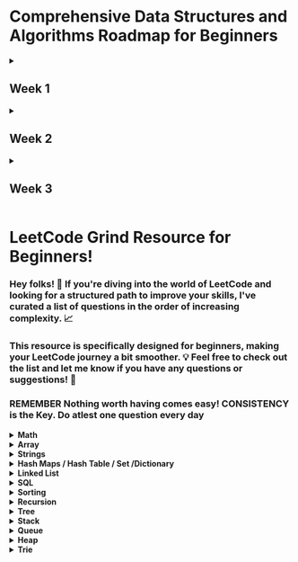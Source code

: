 # Comprehensive Data Structures and Algorithms Roadmap for Beginners
<details>
	<summary>
		<h2>Week 1</h2>
	</summary>
Welcome to the Comprehensive Data Structures and Algorithms (DSA) Roadmap for beginners! This roadmap equips you with a detailed understanding of fundamental concepts in Data Structures (DS) and Algorithms (Algo) during your first week of learning. Each section delves into specific topics with ample sample questions and practical exercises.

## Focus Areas

- Foundational Concepts
- Arrays
- Linked Lists
- Strings
- Searching Algorithms
- Recursion
- JavaScript Built-in Data Structures

## Foundational Concepts

### Data Structures (DS) and Algorithms (Algo)

- Understand how DS organize data efficiently and Algo solve problems with step-by-step instructions.
- Explore real-world examples of DS usage (e.g., shopping lists - arrays, social network connections - graphs).
- **Sample Questions:**
  - What are the different types of Data Structures? Explain their advantages and disadvantages.
  - How do Algorithms help us solve computational problems? Provide examples of common algorithms used in daily life.

### Memory Allocation and Memory Leaks

- Grasp how programs manage memory during execution.
- Understand the concept of memory leaks (unreleased memory) and their impact on program performance.
- **Sample Questions:**
  - Explain the difference between static and dynamic memory allocation.
  - How do memory leaks occur in programs? Describe their consequences and prevention techniques.

### Complexity Analysis

- Learn how to measure the efficiency of algorithms based on time and space complexity.
- Focus on Big-O Notation for asymptotic analysis, understanding how input size affects algorithm performance.
- **Sample Questions:**
  - Define time complexity and space complexity. How do they differ?
  - Explain the concept of Big-O Notation. Analyze the time complexity of simple algorithms like finding the maximum element in an array.
  - Explore different time complexities (Constant, Linear, Logarithmic, Quadratic, Exponential) with code examples.

## Arrays

### Array Concepts

- Master the concept of arrays, their fixed size, and contiguous memory allocation.
- Understand common array operations:
  - Initialization: Creating an array with specific values.
  - Accessing elements using indices.
  - Modifying elements (Set, Update).
  - Traversing through all elements (iteration).
  - Inserting elements at specific positions.
  - Deleting elements from specific positions.
- **Sample Questions:**
  - Implement functions to initialize an array with user-defined values and display its contents.
  - Write code to find the sum or average of elements in an array.
  - Practice inserting an element at the beginning, middle, or end of an array (shifting elements if needed).
  - Implement a function to delete an element at a specific position and handle cases like deleting the first or last element.
  - Reverse the order of elements in an array.

### Leetcode Questions



## Linked Lists

### Introduction

- Understand linked lists, their dynamic nature, and non-contiguous memory allocation.
- Explore different types of linked lists: Singly Linked List (one pointer per node), Doubly Linked List (two pointers per node), Circular Linked List (tail points back to head).
- **Sample Questions:**
  - Differentiate between arrays and linked lists. Explain the advantages and disadvantages of each.
  - Illustrate the concept of nodes in a linked list with diagrams.
  - Describe the differences between Singly, Doubly, and Circular Linked Lists.

### Building Linked Lists

- Implement functions to create Singly and Doubly linked lists in your chosen programming language.
- Understand how nodes are connected through pointers.
- **Sample Questions:**
  - Write code to create a Singly Linked List with a head node containing a specific value.
  - Implement a function to insert a new node at the beginning of a Singly Linked List.
  - Practice creating a Doubly Linked List with functionalities to add a node at the end.

### Operations

- Master linked list operations for both Singly and Doubly Linked Lists:
  - Initialization (creating an empty list).
  - Accessing elements (consider limitations due to non-indexed nature).
  - Modifying elements (updating data within a node).
  - Traversing through the list (iterating using pointers).
  - Inserting elements at specific positions (handling edge cases like inserting at the beginning or end).
  - Deleting elements with a specific value or at a specific position.
- **Sample Questions:**
  - Implement a function to traverse a Singly Linked List and print the data of each node.
  - Write code to delete the head node, a specific node in the middle, or the last node in a Singly Linked List.
  - Implement a function to reverse a Singly Linked List (iterative and recursive approaches).
  - (For Doubly Linked Lists) Practice inserting a node before or after a specific node with a given value.
  - (For Doubly Linked Lists) Write code to delete a node by just its reference (without searching for its value).

### Conversion

- Implement functions to convert an array to a linked list and vice versa.
- Write code to take an array of integers and create a Singly Linked List with those elements.
- Practice converting a Singly Linked List back into an array, preserving the element order.

### Comparison

- **Sample Questions :**
  - Discuss the scenarios where arrays are preferable over linked lists and vice versa.
  - Analyze the time and space complexity of common operations (access, insertion, deletion) for both arrays and linked lists.

## Strings

### String Fundamentals

- Explore strings as data structures, understand primitive vs. object strings.
- Grasp common string operations:
  - Initialization: Creating a string with specific characters.
  - Accessing characters using indices.
  - Modifying characters (limited in most languages).
- Finding the length of a string.
  - Concatenation: Joining two or more strings.
  - Searching for substrings within a string.
  - Extracting substrings from a string.
  - String comparison (lexicographic order).
- **Sample Questions:**
  - Implement functions to initialize a string with user input and display its characters.
  - Write code to find the first or last occurrence of a specific character within a string.
  - Practice extracting a substring from a string based on starting and ending indices.
  - Implement a function to compare two strings lexicographically (alphabetical order).
  - Write code to reverse a string (iterative and recursive approaches).

### Sample Workouts

- Explore string manipulation techniques like replacing characters, finding the frequency of each character, etc.

## Searching Algorithms

### Linear Search

- Understand the concept of linear search, iterating through a list to find a specific element.
- **Sample Questions:**
  - Implement a function for linear search in arrays.
  - Analyze the time complexity of linear search (worst-case scenario).
  - Practice using linear search to find an element in a Singly Linked List (consider the limitations).

### Binary Search

- Learn the efficient binary search algorithm for sorted arrays, repeatedly halving the search space.
- **Sample Questions:**
  - Implement a function for binary search in sorted arrays.
  - Explain why binary search only works on sorted arrays.
  - Analyze the time complexity of binary search (logarithmic).
  - Practice using binary search to find an element in a sorted Singly Linked List (potentially converting it to an array first).

## Recursion

### Understanding Recursion

- Grasp the concept of recursive functions, where a function calls itself.
- Understand the importance of base cases to prevent infinite recursion.
- **Sample Questions:**
  - Explain the concept of recursion with a simple example (e.g., factorial calculation).
  - Identify potential issues with recursion (stack overflow errors) and how to avoid them.

### Sample Workouts

- Implement functions using recursion for problems like calculating factorial, finding Fibonacci numbers, performing a depth-first search on a tree (advanced).

## JavaScript Built-in Data Structures

### Arrays

- Explore built-in methods like:
  - push(): Add an element to the end of an array.
  - pop(): Remove the last element from an array.
  - shift(): Remove the first element from an array.
  - unshift(): Add an element to the beginning of an array.
  - forEach(): Execute a function for each element.
  - map(): Create a new array with elements transformed by a function.
  - filter(): Create a new array with elements that pass a test implemented by a function.
  - reduce(): Reduce an array to a single value using a provided function.
  - concat(): Merge two or more arrays.
  - slice(): Extract a section of an array.
  - splice(): Add/remove.
- **Sample Questions (Continued):**
  - Write code to use `forEach` to iterate through an array and print each element.
  - Practice using `map` to create a new array with squares of all elements in the original array.
  - Implement a function using `filter` to find all even numbers in an array.
  - Explore using `reduce` to find the sum or average of elements in an array.

### Objects

- Understand object operations:
  - Creating objects with key-value pairs.
  - Accessing properties using dot notation or bracket notation.
  - Modifying property values.
  - Adding or removing properties.
  - Checking if a property exists.
- Explore built-in methods like:
  - Object.keys(): Get an array of all object property names.
  - Object.values(): Get an array of all object property values.
  - Object.entries(): Get an array of key-value pairs as arrays.
- **Sample Questions:**
  - Implement code to create an object representing a person with properties like name, age, and city.
  - Write code to access and modify a specific property value within an object.
  - Practice using `Object.keys` to iterate through all properties of an object and print their values.
  - Explore using `Object.entries` to create a new array containing key-value pairs from an object.

## Bonus Topics (for curious minds)

- Linear vs. Non-linear Data Structures (e.g., Arrays vs. Trees, Graphs)
- Contiguous vs. Non-contiguous Memory Allocation (related to Arrays vs. Linked Lists)
- Stack vs. Heap Memory (different memory management regions)
- Garbage Collection (automatic memory management in languages like JavaScript)
- Jagged Arrays (arrays of arrays)
- Pros and Cons of Recursion (efficiency considerations)
- Factorial, Fibonacci, Prime Number Calculations (with and without recursion)

## Remember

- Practice consistently!
- Experiment with code examples and test your understanding with additional problems.
- Refer to online tutorials and visualizations for better comprehension.
 
</details>

<details>
	<summary>
		<h2>Week 2</h2>
	</summary>

 ### Sets

- Understand Sets, collections of unique values.
- Explore common Set operations:
  - Adding elements (add()).
  - Checking if an element exists (has()).
  - Removing elements (delete()).
  - Finding the size of the Set (size()).
  - Removing all elements (clear()).
- **Sample Questions:**
  - Write code to create a Set containing unique names from an array of strings.
  - Implement a function to check if a specific element exists in a Set.
  - Practice removing duplicate elements from an array using Sets.

### Maps

- Understand Maps, collections that use key-value pairs (like objects but can have any data type as keys).
- Explore common Map operations (similar to Sets):
  - Setting key-value pairs (set()).
  - Getting the value for a key (get()).
  - Checking if a key exists (has()).
  - Removing a key-value pair (delete()).
  - Finding the size of the Map (size()).
  - Removing all elements (clear()).
- **Sample Questions:**
  - Implement code to create a Map where keys are student IDs and values are student names.
  - Write a function to retrieve the name of a student given their ID (using a Map).
  - Practice using Maps to store configuration settings with key-value pairs.

### Comparison

- **Sample Questions:**
  - Discuss the use cases for Arrays vs. Sets and Objects vs. Maps.
  - Analyze the time complexity of common operations (add, remove, search) for Arrays, Sets, and Maps.


</details>

<details>
	<summary>
		<h2>Week 3</h2>
	</summary>
</details>

# LeetCode Grind Resource for Beginners!

### Hey folks! 👋 If you're diving into the world of LeetCode and looking for a structured path to improve your skills, I've curated a list of questions in the order of increasing complexity. 📈

### This resource is specifically designed for beginners, making your LeetCode journey a bit smoother. 💡 Feel free to check out the list and let me know if you have any questions or suggestions! 🚀

### REMEMBER Nothing worth having comes easy! CONSISTENCY is the Key. Do atlest one question every day							
							

<details>
	<summary> <strong> Math </strong> </summary>	
	
1. [`2235. Add Two Integers`](./Golang/Leetcode%202235%20Add%20Two%20Integers.go) : Simplest Leetcode Question
2. [`412. Fizz Buzz`](./Golang/Leetcode%20412%20Fizz%20Buzz%20Golang.go)
3. [`2469 Convert the Temperature`](./Golang/Leetcode%202469%20Convert%20the%20Temperature%20Golang%20Solution.go)
4. [`1952. Three Divisors`](./Golang/Leetcode%201952.%20Three%20Divisors.go)
5. [`2455. Average Value of Even Numbers That Are Divisible by Three`](./Golang/Leetcode%202455.%20Average%20Value%20of%20Even%20Numbers%20That%20Are%20Divisible%20by%20Three.go)
6. [`3028. Ant on the Boundary`](./Golang/Leetccode%203028.%20Ant%20on%20the%20Boundary.go)
7. [`1313. Decompress Run-Length Encoded List`](./Golang/Leetcode%201313.%20Decompress%20Run-Length%20Encoded%20List.go)
8. [`3099. Harshad Number`](./Golang/Leetcode%203099.%20Harshad%20Number.go)
9. [`507. Perfect Number`](./Golang/Leetcode%20507.%20Perfect%20Number.go)
10. [`1614. Maximum Nesting Depth of the Parentheses`](./Golang/Leetcode%201614.%20Maximum%20Nesting%20Depth%20of%20the%20Parentheses.go)
11. [`657. Robot Return to Origin`](./Golang/Leetcode%20657.%20Robot%20Return%20to%20Origin.go)
12. [`367. Valid Perfect Square`](./Golang/Leetcode%20367.%20Valid%20Perfect%20Square.go)
13. [`561. Array Partition`](./Golang/Leetcode%20561.%20Array%20Partition.go)
14. [`2833. Furthest Point From Origin`](./Golang/Leetcode%202833.%20Furthest%20Point%20From%20Origin.go) : You can use if else condition if didn't know hashmaps
15. [`2427. Number of Common Factors`](./Golang/Leetcode%202427%20Number%20of%20Common%20Factors.go)
16. [`1979. Find Greatest Common Divisor of Array`](./Golang/Leetcode%201979.%20Find%20Greatest%20Common%20Divisor%20of%20Array.go)
17. [`2974. Minimum Number Game`](./Golang/Leetcode%202974.%20Minimum%20Number%20Game.go)
18. [`9. Palindrome Number`](./Golang/Leetcode%209%20Palindrome%20Number.go)
19. [`1281. Subtract the Product and Sum of Digits of an Integer`](./Golang/Leetcode%201281%20Subtract%20the%20Product%20and%20Sum%20of%20Digits%20of%20an%20Integer.go)
20.  [`2413. Smallest Even Multiple`](./Golang/Leetcode%202413%20Smallest%20Even%20Multiple.go)
21.  [`1431. Kids With the Greatest Number of Candies`](./Golang/Leetcode%201431.%20Kids%20With%20the%20Greatest%20Number%20of%20Candies.go)
22.  [`2706. Buy Two Chocolates`](./Golang/Leetcode%202706%20Buy%20Two%20Chocolates.go)
23.  [`268. Missing Number`](./Golang/Leetcode%20268.%20Missing%20Number.go)
24.  [`383. Ransom Note`](./Golang/Leetcode%20383.%20Ransom%20Note.go)
25.  [`896. Monotonic Array`](./Golang/Leetcode%20896.%20Monotonic%20Array.go)
26.  [`2965. Find Missing and Repeated Values`](./Golang/Leetcode%202965.%20Find%20Missing%20and%20Repeated%20Values.go)
27.  [`2894. Divisible and Non-divisible Sums Difference`](./Golang/Leetcode%202894%20Divisible%20and%20Non-divisible%20Sums%20Difference.go)
28.  [`2769. Find the Maximum Achievable Number`](./Golang/Leetcode%202769%20Find%20the%20Maximum%20Achievable%20Number.go)
29.  [`2535. Difference Between Element Sum and Digit Sum of an Array`](./Golang/Leetcode%202535%20Difference%20Between%20Element%20Sum%20and%20Digit%20Sum%20of%20an%20Array.go)
30.  [`2544. Alternating Digit Sum`](./Golang/Leetcode%202544%20Alternating%20Digit%20Sum.go)
31.  [`2154. Keep Multiplying Found Values by Two`](./Golang/Leetcode%202154.%20Keep%20Multiplying%20Found%20Values%20by%20Two.go)
32.  [`1351. Count Negative Numbers in a Sorted Matrix`](./Golang/Leetcode%201351.%20Count%20Negative%20Numbers%20in%20a%20Sorted%20Matrix.go)
33.  [`1317. Convert Integer to the Sum of Two No-Zero Integers`](./Golang/Leetcode%201317.%20Convert%20Integer%20to%20the%20Sum%20of%20Two%20No-Zero%20Integers.go)
34.  [`1720. Decode XORed Array`](./Golang/Leetcode%201720.%20Decode%20XORed%20Array.go)
35.  [`2574. Left and Right Sum Differences`](./Golang/Leetcode%202574.%20Left%20and%20Right%20Sum%20Differences.go)
36.  [`3000. Maximum Area of Longest Diagonal Rectangle`](./Golang/Leetcode%203000.%20Maximum%20Area%20of%20Longest%20Diagonal%20Rectangle.go)
37.  [`191. Number of 1 Bits`](./Golang/Leetcode%20191.%20Number%20of%201%20Bits.go)
38.  [`2859. Sum of Values at Indices With K Set Bits`](./Golang/Leetcode%202859.%20Sum%20of%20Values%20at%20Indices%20With%20K%20Set%20Bits.go)
39.  [`509. Fibonacci Number`](./Golang/Leetcode%20509.%20Fibonacci%20Number.go)
40.  [`70. Climbing Stairs`](./Golang/Leetcode%2070.%20Climbing%20Stairs.go) : Similiar to Fibonacci
41.  [`231. Power of Two`](./Golang/Leetcode%20231.%20Power%20of%20Two.go)
42.  [`326. Power of Three`](./Golang/Leetcode%20326.%20Power%20of%20Three.go)
43.  [`342. Power of Four`](./Golang/Leetcode%20342.%20Power%20of%20Four.go)
44.  [`35. Search Insert Position`](./Golang/Leetcode%2035%20Search%20Insert%20Position.go) : Binary Search Implementation
45.  [`455. Assign Cookies`](./Golang/Leetcode%20455%20Assign%20Cookies.go)
46.  [`1385. Find the Distance Value Between Two Arrays`](./Golang/Leetcode%201385.%20Find%20the%20Distance%20Value%20Between%20Two%20Arrays.go)
47.  [`121. Best Time to Buy and Sell Stock`](./Golang/Leetcode%20121.%20Best%20Time%20to%20Buy%20and%20Sell%20Stock.go)
48.  [`1588. Sum of All Odd Length Subarrays`](./Golang/Leetcode%201588%20Sum%20of%20All%20Odd%20Length%20Subarrays.go)
49.  [`645. Set Mismatch`](./Golang/Leetcode%20645%20Set%20Mismatch.go)
50.  [`977. Squares of a Sorted Array`](./Golang/Leetcode%20977.%20Squares%20of%20a%20Sorted%20Array.go)
51.  [`628. Maximum Product of Three Numbers`](./Golang/Leetcode%20628%20Maximum%20Product%20of%20Three%20Numbers.go)
52.  [`414. Third Maximum Number`](./Golang/Leetcode%20414.%20Third%20Maximum%20Number.go)
53.  [`2119. A Number After a Double Reversal`](./Golang/Leetcode%202119%20A%20Number%20After%20a%20Double%20Reversal.go)
54. [`1304. Find N Unique Integers Sum up to Zero`](./Golang/Leetcode%201304%20Find%20N%20Unique%20Integers%20Sum%20up%20to%20Zero.go)
55. [`2475. Number of Unequal Triplets in Array`](./Golang/Leetcode%202475%20Number%20of%20Unequal%20Triplets%20in%20Array.go)
56. [`1688. Count of Matches in Tournament`](./Golang/Leetcode%201688%20Count%20of%20Matches%20in%20Tournament.go)
57. [`389. Find the Difference`](./Golang/Leetcode%20389%20Find%20the%20Difference%20Golang%20Solution.go)
58. [`1512. Number of Good Pairs`](./Golang/Leetcode%201512%20Number%20of%20Good%20Pairs.go)
59.  [`2180. Count Integers With Even Digit Sum`](./Golang/Leetcode%202180%20Count%20Integers%20With%20Even%20Digit%20Sum.go)
60.  [`7. Reverse Integer`](./Golang/Leetcode%207%20Reverse%20Integer.go)
61.  [`1710. Maximum Units on a Truck`](./Golang/Leetcode%201710.%20Maximum%20Units%20on%20a%20Truck.go)
62.  [`66. Plus One`](./Golang/Leetcode%2066%20Plus%20One.go)
63.  [`2824. Count Pairs Whose Sum is Less than Target`](./Golang/Leetcode%202824%20Count%20Pairs%20Whose%20Sum%20is%20Less%20than%20Target.go)
64.  [`2540. Minimum Common Value`](./Golang/Leetcode%202540.%20Minimum%20Common%20Value.go) : Two pointer approach
65.  [`442. Find All Duplicates in an Array`](./Golang/Leetcode%20442.%20Find%20All%20Duplicates%20in%20an%20Array.go) : Medium - Easy level
66.  [`2807. Insert Greatest Common Divisors in Linked List`](./Golang/Leetcode%202807%20Insert%20Greatest%20Common%20Divisors%20in%20Linked%20List.go) : Medium Question but Medium - Easy level
67.  [`2125. Number of Laser Beams in a Bank`](./Golang/Leetcode%202125%20Number%20of%20Laser%20Beams%20in%20a%20Bank.go) : Medium - Easy level
68.  [`2870. Minimum Number of Operations to Make Array Empty`](./Golang/Leetcode%202870%20Minimum%20Number%20of%20Operations%20to%20Make%20Array%20Empty.go) : Medium - Easy level
69.  [`2396. Strictly Palindromic Number.go`](./Golang/Leetcode%202396.%20Strictly%20Palindromic%20Number.go)
70.   [`2610. Convert an Array Into a 2D Array With Conditions`](./Golang/Leetcode%202610%20Convert%20an%20Array%20Into%20a%202D%20Array%20With%20Conditions.go) : Medium
71.   [`380. Insert Delete GetRandom O(1)`](./Golang/Leetcode%20380.%20Insert%20Delete%20GetRandom%20O(1).go) : Medium
72.   [`46. Permutations`](./Golang/Leetcode%2046.%20Permutations.go) : Medium (Recursion)
73.   [`1481. Least Number of Unique Integers after K Removals`](./Golang/Leetcode%201481.%20Least%20Number%20of%20Unique%20Integers%20after%20K%20Removals.go) : Medium O(N) Solution
74.   [`1291. Sequential Digits`](./Golang/Leetcode%201291.%20Sequential%20Digits.go) : Medium

</details>

<details>
	<summary> <strong> Array </strong> </summary>		

1. [`2455. Average Value of Even Numbers That Are Divisible by Three`](./Golang/Leetcode%202455.%20Average%20Value%20of%20Even%20Numbers%20That%20Are%20Divisible%20by%20Three.go)
2. [`3028. Ant on the Boundary`](./Golang/Leetccode%203028.%20Ant%20on%20the%20Boundary.go)
3. [`961. N-Repeated Element in Size 2N Array`](./Golang/Leetcode%20961.%20N-Repeated%20Element%20in%20Size%202N%20Array.go)
4. [`561. Array Partition`](./Golang/Leetcode%20561.%20Array%20Partition.go)
5. [`1313. Decompress Run-Length Encoded List`](./Golang/Leetcode%201313.%20Decompress%20Run-Length%20Encoded%20List.go)
6. [`1614. Maximum Nesting Depth of the Parentheses`](./Golang/Leetcode%201614.%20Maximum%20Nesting%20Depth%20of%20the%20Parentheses.go)
7. [`2089. Find Target Indices After Sorting Array`](./Golang/Leetcode%202089%20Find%20Target%20Indices%20After%20Sorting%20Array.go)
8. [`2974. Minimum Number Game`](./Golang/Leetcode%202974.%20Minimum%20Number%20Game.go)
9. [`2215. Find the Difference of Two Arrays`](./Golang/Leetcode%202215.%20Find%20the%20Difference%20of%20Two%20Arrays.go)
10. [`2798. Number of Employees Who Met the Target`](./Golang/Leetcode%202798%20Number%20of%20Employees%20Who%20Met%20the%20Target.go)
11. [`1431. Kids With the Greatest Number of Candies`](./Golang/Leetcode%201431.%20Kids%20With%20the%20Greatest%20Number%20of%20Candies.go)
12. [`2706. Buy Two Chocolates`](./Golang/Leetcode%202706%20Buy%20Two%20Chocolates.go)
13. [`383. Ransom Note`](./Golang/Leetcode%20383.%20Ransom%20Note.go)
14. [`3000. Maximum Area of Longest Diagonal Rectangle`](./Golang/Leetcode%203000.%20Maximum%20Area%20of%20Longest%20Diagonal%20Rectangle.go)
15. [`191. Number of 1 Bits`](./Golang/Leetcode%20191.%20Number%20of%201%20Bits.go)
16. [`2864. Maximum Odd Binary Number`](./Golang/Leetcode%202864.%20Maximum%20Odd%20Binary%20Number.go)
17. [`2859. Sum of Values at Indices With K Set Bits`](./Golang/Leetcode%202859.%20Sum%20of%20Values%20at%20Indices%20With%20K%20Set%20Bits.go)
18. [`1672. Richest Customer Wealth`](./Golang/Leetcode%201672%20Richest%20Customer%20Wealth.go)
19. [`2441. Largest Positive Integer That Exists With Its Negative`](./Golang/Leetcode%202441%20Largest%20Positive%20Integer%20That%20Exists%20With%20Its%20Negative.go)
20. [`2544. Alternating Digit Sum`](./Golang/Leetcode%202544%20Alternating%20Digit%20Sum.go)
21. [`1720. Decode XORed Array`](./Golang/Leetcode%201720.%20Decode%20XORed%20Array.go)
22. [`268. Missing Number`](./Golang/Leetcode%20268.%20Missing%20Number.go)
23. [`2965. Find Missing and Repeated Values`](./Golang/Leetcode%202965.%20Find%20Missing%20and%20Repeated%20Values.go)
24. [`1207. Unique Number of Occurrences`](./Golang/Leetcode%201207.%20Unique%20Number%20of%20Occurrences.go)
25. [`2574. Left and Right Sum Differences`](./Golang/Leetcode%202574.%20Left%20and%20Right%20Sum%20Differences.go)
26. [`455. Assign Cookies`](./Golang/Leetcode%20455%20Assign%20Cookies.go)
27. [`3005. Count Elements With Maximum Frequency`](./Golang/Leetcode%203005.%20Count%20Elements%20With%20Maximum%20Frequency.go)
28. [`896. Monotonic Array`](./Golang/Leetcode%20896.%20Monotonic%20Array.go)
29. [`977. Squares of a Sorted Array`](./Golang/Leetcode%20977.%20Squares%20of%20a%20Sorted%20Array.go)
30. [`1385. Find the Distance Value Between Two Arrays](./Golang/Leetcode%201385.%20Find%20the%20Distance%20Value%20Between%20Two%20Arrays.go)
31. [`121. Best Time to Buy and Sell Stock`](./Golang/Leetcode%20121.%20Best%20Time%20to%20Buy%20and%20Sell%20Stock.go)
32. [`2475. Number of Unequal Triplets in Array`](./Golang/Leetcode%202475%20Number%20of%20Unequal%20Triplets%20in%20Array.go)
33. [`1913. Maximum Product Difference Between Two Pairs`](./Golang/Leetcode%201913%20Maximum%20Product%20Difference%20Between%20Two%20Pairs.go)
34. [`2176. Count Equal and Divisible Pairs in an Array`](./Golang/Leetcode%202176%20Count%20Equal%20and%20Divisible%20Pairs%20in%20an%20Array.go)
35. [`26. Remove Duplicates from Sorted Array`](./Golang/Leetcode%2026%20Remove%20Duplicates%20from%20Sorted%20Array.go)
36. [`2540. Minimum Common Value`](./Golang/Leetcode%202540.%20Minimum%20Common%20Value.go) : Two pointer approach
37. [`349. Intersection of Two Arrays`](./Golang/Leetcode%20349.%20Intersection%20of%20Two%20Arrays.go)
38. [`350. Intersection of Two Arrays II`](./Golang/Leetcode%20350.%20Intersection%20of%20Two%20Arrays%20II.go)
39. [`643. Maximum Average Subarray I`](./Golang/Leetcode%20643.%20Maximum%20Average%20Subarray%20I.go)
40. [`1089. Duplicate Zeros`](./Golang/Leetcode%201089.%20Duplicate%20Zeros.go):  Given a fixed-length integer array arr, duplicate each occurrence of zero, shifting the remaining elements to the right.
41. [`2006. Count Number of Pairs With Absolute Difference K`](./Golang/Leetcode%202006%20Count%20Number%20of%20Pairs%20With%20Absolute%20Difference%20K.go)
42. [`628. Maximum Product of Three Numbers`](./Golang/Leetcode%20628%20Maximum%20Product%20of%20Three%20Numbers.go)
43. [`1710. Maximum Units on a Truck`](./Golang/Leetcode%201710.%20Maximum%20Units%20on%20a%20Truck.go)
44. [`66. Plus One`](./Golang/Leetcode%2066%20Plus%20One.go)
45. [`2433. Find The Original Array of Prefix Xor`](./Golang/Leetcode%202433%20Find%20The%20Original%20Array%20of%20Prefix%20Xor.go)
46. [`2824. Count Pairs Whose Sum is Less than Target`](./Golang/Leetcode%202824%20Count%20Pairs%20Whose%20Sum%20is%20Less%20than%20Target.go)
47. [`1588. Sum of All Odd Length Subarrays`](./Golang/Leetcode%201588%20Sum%20of%20All%20Odd%20Length%20Subarrays.go)
48. [`3090. Maximum Length Substring With Two Occurrences](./Golang/Leetcode%201588%20Sum%20of%20All%20Odd%20Length%20Subarrays.go)
49. [`442. Find All Duplicates in an Array`](./Golang/Leetcode%20442.%20Find%20All%20Duplicates%20in%20an%20Array.go) : Medium - Easy level
50. [`2125. Number of Laser Beams in a Bank`](./Golang/Leetcode%202125%20Number%20of%20Laser%20Beams%20in%20a%20Bank.go) : Medium - Easy level
51. [`2870. Minimum Number of Operations to Make Array Empty`](./Golang/Leetcode%202870%20Minimum%20Number%20of%20Operations%20to%20Make%20Array%20Empty.go) : Medium - Easy level
52. [`2396. Strictly Palindromic Number.go`](./Golang/Leetcode%202396.%20Strictly%20Palindromic%20Number.go)
53. [`2610. Convert an Array Into a 2D Array With Conditions`](./Golang/Leetcode%202610%20Convert%20an%20Array%20Into%20a%202D%20Array%20With%20Conditions.go) : Medium
54. [`380. Insert Delete GetRandom O(1)`](./Golang/Leetcode%20380.%20Insert%20Delete%20GetRandom%20O(1).go) : Medium
55. [`46. Permutations`](./Golang/Leetcode%2046.%20Permutations.go) : Medium (Recursion)
56. [`1481. Least Number of Unique Integers after K Removals`](./Golang/Leetcode%201481.%20Least%20Number%20of%20Unique%20Integers%20after%20K%20Removals.go) : Medium O(N) Solution
</details>

<details>
	<summary> <strong> Strings </strong> </summary>	
	
1. [`1108. Defanging an IP Address`](./Golang/Leetcode%201108%20Defanging%20an%20IP%20Address%20Golang%20Solution.go)
2. [`657. Robot Return to Origin`](./Golang/Leetcode%20657.%20Robot%20Return%20to%20Origin.go)
3. [`2833. Furthest Point From Origin`](./Golang/Leetcode%202833.%20Furthest%20Point%20From%20Origin.go) : You can use if else condition if didn't know hashmaps
4. [`2351. First Letter to Appear Twice`](./Golang/Leetcode%202351%20First%20Letter%20to%20Appear%20Twice.go)
5. [`387. First Unique Character in a String`](./Golang/Leetcode%20387.%20First%20Unique%20Character%20in%20a%20String.go)
6. [`383. Ransom Note`](./Golang/Leetcode%20383.%20Ransom%20Note.go)
7. [`1704. Determine if String Halves Are Alike`](./Golang/Leetcode%201704.%20Determine%20if%20String%20Halves%20Are%20Alike.go)
8. [`2108. Find First Palindromic String in the Array`](./Golang/Leetcode%202108.%20Find%20First%20Palindromic%20String%20in%20the%20Array.go)
9. [`744. Find Smallest Letter Greater Than Target`](./Golang/Leetcode%20744%20Find%20Smallest%20Letter%20Greater%20Than%20Target.go)
10. [`1816. Truncate Sentence`](./Golang/Leetcode%201816.%20Truncate%20Sentence.go)
11. [`1528. Shuffle String`](./Golang/Leetcode%201528.%20Shuffle%20String.go)
12. [`191. Number of 1 Bits`](./Golang/Leetcode%20191.%20Number%20of%201%20Bits.go)
13. [`1773. Count Items Matching a Rule`](./Golang/Leetcode%201773.%20Count%20Items%20Matching%20a%20Rule.go)
14. [`2114. Maximum Number of Words Found in Sentences`](./Golang/Leetcode%202114.%20Maximum%20Number%20of%20Words%20Found%20in%20Sentences.go)
15. [`1662. Check If Two String Arrays are Equivalent`](./Golang/Leetcode%201662.%20Check%20If%20Two%20String%20Arrays%20are%20Equivalent.go)
16. [`1678. Goal Parser Interpretation`](./Golang/Leetcode%201678%20Goal%20Parser%20Interpretation.go)
17. [`2273. Find Resultant Array After Removing Anagrams`](./Golang/Leetcode%202273.%20Find%20Resultant%20Array%20After%20Removing%20Anagrams.go)
18. [`2828. Check if a String Is an Acronym of Words`](./Golang/Leetcode%202828%20Check%20if%20a%20String%20Is%20an%20Acronym%20of%20Words.go)
19. [`2942. Find Words Containing Character`](./Golang/Leetcode%202942%20Find%20Words%20Containing%20Character.go)
20. [`1624. Largest Substring Between Two Equal Characters`](./Golang/Leetcode%201624%20Largest%20Substring%20Between%20Two%20Equal%20Characters.go)
21. [`1689. Partitioning Into Minimum Number Of Deci-Binary Numbers`](./Golang/Leetcode%201689%20Partitioning%20Into%20Minimum%20Number%20Of%20Deci-Binary%20Numbers.go)
22. [`3090. Maximum Length Substring With Two Occurrences](./Golang/Leetcode%201588%20Sum%20of%20All%20Odd%20Length%20Subarrays.go)
23. [`1347. Minimum Number of Steps to Make Two Strings Anagram`](./Golang/Leetcode%201347.%20Minimum%20Number%20of%20Steps%20to%20Make%20Two%20Strings%20Anagram.go): Medium - Easy
24. [`2186. Minimum Number of Steps to Make Two Strings Anagram II`](./Golang/Leetcode%202186.%20Minimum%20Number%20of%20Steps%20to%20Make%20Two%20Strings%20Anagram%20II.go): Medium
25. [`1657. Determine if Two Strings Are Close`](./Golang/Leetcode%201657.%20Determine%20if%20Two%20Strings%20Are%20Close.go): Medium
26. [`567. Permutation in String`](./Golang/Leetcode%20567.%20Permutation%20in%20String.go) : Sliding Window Approach
27. [`438. Find All Anagrams in a String`](./Golang/Leetcode%20438.%20Find%20All%20Anagrams%20in%20a%20String.go) : Sliding Window
</details>

<details>
	<summary> <strong> Hash Maps / Hash Table / Set /Dictionary </strong> </summary>	
	
1. [`1. Two Sum`](./Golang/Leetcode%201%20Two%20Sum.go)
2. [`217. Contains Duplicate`](./Golang/Leetcode%20217%20Contains%20Duplicate.go): Given an integer array nums, return true if any value appears at least twice in the array, and return false if every element is distinct.
3. [`961. N-Repeated Element in Size 2N Array`](./Golang/Leetcode%20961.%20N-Repeated%20Element%20in%20Size%202N%20Array.go)
4. [`2833. Furthest Point From Origin`](./Golang/Leetcode%202833.%20Furthest%20Point%20From%20Origin.go)
5. [`1748. Sum of Unique Elements`](./Golang/Leetcode%201748%20Sum%20of%20Unique%20Elements.go)
6. [`1207. Unique Number of Occurrences`](./Golang/Leetcode%201207.%20Unique%20Number%20of%20Occurrences.go)
7. [`2351. First Letter to Appear Twice`](./Golang/Leetcode%202351%20First%20Letter%20to%20Appear%20Twice.go)
8. [`387. First Unique Character in a String`](./Golang/Leetcode%20387.%20First%20Unique%20Character%20in%20a%20String.go)
9. [`2215. Find the Difference of Two Arrays`](./Golang/Leetcode%202215.%20Find%20the%20Difference%20of%20Two%20Arrays.go)
10. [`1941. Check if All Characters Have Equal Number of Occurrences`](./Golang/Leetcode%201941%20Check%20if%20All%20Characters%20Have%20Equal%20Number%20of%20Occurrences.go)
11. [`287. Find the Duplicate Number`](./Golang/Leetcode%20287%20Find%20the%20Duplicate%20Number.go)
12. [`2154. Keep Multiplying Found Values by Two`](./Golang/Leetcode%202154.%20Keep%20Multiplying%20Found%20Values%20by%20Two.go)
13. [`575. Distribute Candies`](./Golang/Leetcode%20575%20Distribute%20Candies.go)
14. [`3005. Count Elements With Maximum Frequency`](./Golang/Leetcode%203005.%20Count%20Elements%20With%20Maximum%20Frequency.go)
15. [`1512. Number of Good Pairs`](./Golang/Leetcode%201512%20Number%20of%20Good%20Pairs.go)
16. [`169. Majority Element`](./Golang/Leetcode%20169%20Majority%20Element.go)
17. [`2190. Most Frequent Number Following Key In an Array`](./Golang/Leetcode%202190.%20Most%20Frequent%20Number%20Following%20Key%20In%20an%20Array.go)
18. [`383. Ransom Note`](./Golang/Leetcode%20383.%20Ransom%20Note.go)
19. [`1624. Largest Substring Between Two Equal Characters`](./Golang/Leetcode%201624%20Largest%20Substring%20Between%20Two%20Equal%20Characters.go)
20. [`205. Isomorphic Strings`](./Golang/Leetcode%20205%20Isomorphic%20Strings.go)
21. [`242. Valid Anagram`](./Golang/Leetcode%20242%20Valid%20Anagram.go)
22. [`1832. Check if the Sentence Is Pangram`](./Golang/Leetcode%201832%20Check%20if%20the%20Sentence%20Is%20Pangram.go)
23. [`771. Jewels and Stones`](./Golang/Leetcode%20771%20Jewels%20and%20Stones.go)
24. [`202. Happy Number`](./Golang/Leetcode%20202%20Happy%20Number.go)
25. [`2965. Find Missing and Repeated Values`](./Golang/Leetcode%202965.%20Find%20Missing%20and%20Repeated%20Values.go)
26. [`1282. Group the People Given the Group Size They Belong To`](./Golang/Leetcode%201282%20Group%20the%20People%20Given%20the%20Group%20Size%20They%20Belong%20To.go)
27. [`349. Intersection of Two Arrays`](./Golang/Leetcode%20349.%20Intersection%20of%20Two%20Arrays.go)
28. [`350. Intersection of Two Arrays II`](./Golang/Leetcode%20350.%20Intersection%20of%20Two%20Arrays%20II.go)
29. [`2357. Make Array Zero by Subtracting Equal Amounts`](./Golang/Leetcode%202357%20Make%20Array%20Zero%20by%20Subtracting%20Equal%20Amounts.go)
30. [`1370. Increasing Decreasing String`](./Golang/Leetcode%201370%20Increasing%20Decreasing%20String.go)
31. [`2367. Number of Arithmetic Triplets`](./Golang/Leetcode%202367%20Number%20of%20Arithmetic%20Triplets.go)
32. [`219. Contains Duplicate II`](./Golang/Leetcode%20219.%20Contains%20Duplicate%20II.go)
33. [`2404. Most Frequent Even Element`](./Golang/Leetcode%202404.%20Most%20Frequent%20Even%20Element.go)
34. [`3090. Maximum Length Substring With Two Occurrences](./Golang/Leetcode%201588%20Sum%20of%20All%20Odd%20Length%20Subarrays.go)
35. [`442. Find All Duplicates in an Array`](./Golang/Leetcode%20442.%20Find%20All%20Duplicates%20in%20an%20Array.go) : Medium - Easy level
36. [`1347. Minimum Number of Steps to Make Two Strings Anagram`](./Golang/Leetcode%201347.%20Minimum%20Number%20of%20Steps%20to%20Make%20Two%20Strings%20Anagram.go): Medium - Easy
37. [`2186. Minimum Number of Steps to Make Two Strings Anagram II`](./Golang/Leetcode%202186.%20Minimum%20Number%20of%20Steps%20to%20Make%20Two%20Strings%20Anagram%20II.go): Medium
38. [`1657. Determine if Two Strings Are Close`](./Golang/Leetcode%201657.%20Determine%20if%20Two%20Strings%20Are%20Close.go): Medium
39. [`380. Insert Delete GetRandom O(1)`](./Golang/Leetcode%20380.%20Insert%20Delete%20GetRandom%20O(1).go) : Medium
40. [`49. Group Anagrams`](./Golang/Leetcode%2049.%20Group%20Anagrams.go) : Medium
</details>

<details>
	<summary> <strong> Linked List </strong> </summary>	
	
1. [`1290. Convert Binary Number in a Linked List to Integer`](./Golang/Leetcode%201290%20Convert%20Binary%20Number%20in%20a%20Linked%20List%20to%20Integer.go):  Given head which is a reference node to a singly-linked list. The value of each node in the linked list is either 0 or 1. The linked list holds the binary representation of a number. Return the decimal value of the number in the linked list.
2. [`876. Middle of the Linked List`](./Golang/Leetcode%20876%20Middle%20of%20the%20Linked%20List.go): Given the head of a singly linked list, return the middle node of the linked list. If there are two middle nodes, return the second middle node.
3. [`206. Reverse Linked List`](./Golang/Leetcode%20206.%20Reverse%20Linked%20List.go)
4. [`234. Palindrome Linked List`](./Golang/Leetcode%20234.%20Palindrome%20Linked%20List.go)
5. [`160. Intersection of Two Linked Lists`](./Golang/Leetcode%20160%20Intersection%20of%20Two%20Linked%20Lists.go): Given the heads of two singly linked-lists headA and headB, return the node at which the two lists intersect. If the two linked lists have no intersection at all, return null.
6. [`141. Linked List Cycle`](./Golang/Leetcode%20141%20Linked%20List%20Cycle.go): Given head, the head of a linked list, determine if the linked list has a cycle in it.
7. [`19. Remove Nth Node From End of List`](./Golang/Leetcode%2019%20Remove%20Nth%20Node%20From%20End%20of%20List.go): Given the head of a linked list, remove the nth node from the end of the list and return its head.
8. [`2095. Delete the Middle Node of a Linked List`](./Golang/Leetcode%202095%20Delete%20the%20Middle%20Node%20of%20a%20Linked%20List.go): You are given the head of a linked list. Delete the middle node, and return the head of the modified linked list.
9.  [`2807. Insert Greatest Common Divisors in Linked List`](./Golang/Leetcode%202807%20Insert%20Greatest%20Common%20Divisors%20in%20Linked%20List.go) : Medium Question but Medium - Easy level
10. [`707. Design Linked List`](./Golang/Leetcode%20707%20Design%20Linked%20List.go): (Medium) Design your implementation of the linked list.
</details>


<details>
<summary> <strong> SQL </strong> </summary>	
	
1. [`1757. Recyclable and Low Fat Products`](./SQL/1757.%20Recyclable%20and%20Low%20Fat%20Products.sql)
2. [`584. Find Customer Referee`](./SQL/584.%20Find%20Customer%20Referee.go)
3. [`595. Big Countries`](./SQL/595.%20Big%20Countries.sql)
4. [`1148. Article Views I`](./SQL/1148.%20Article%20Views%20I.sql)
5. [`1683. Invalid Tweets`](./SQL/1683.%20Invalid%20Tweets.sql)
6. [`1378. Replace Employee ID With The Unique Identifier`](./SQL/Leetcode%201378.%20Replace%20Employee%20ID%20With%20The%20Unique%20Identifier.sql)
7. [`1068. Product Sales Analysis I`](./SQL/1068.%20Product%20Sales%20Analysis%20I.sql)
8. [`2356. Number of Unique Subjects Taught by Each Teacher`](./SQL/2356.%20Number%20of%20Unique%20Subjects%20Taught%20by%20Each%20Teacher.sql)
9. [`1581. Customer Who Visited but Did Not Make Any Transactions`](./SQL/1581.%20Customer%20Who%20Visited%20but%20Did%20Not%20Make%20Any%20Transactions.sql)
</details>


<details>
	<summary> <strong> Sorting </strong> </summary>	
	
1. [`1089. Duplicate Zeros`](./Golang/Leetcode%201089.%20Duplicate%20Zeros.go):  Given a fixed-length integer array arr, duplicate each occurrence of zero, shifting the remaining elements to the right.
</details>

<details>
	<summary> <strong> Recursion </strong> </summary>	
	
1. [`144 Binary Tree Preorder Traversal`](./Golang/Leetcode%20144%20Binary%20Tree%20Preorder%20Traversal.go)
2. [`94 Binary Tree Inorder Traversal`](./Golang/Leetcode%2094%20Binary%20Tree%20Inorder%20Traversal.go)
3. [`145 Binary Tree Postorder Traversal`](./Golang/Leetcode%20145%20Binary%20Tree%20Postorder%20Traversal.go)
4. [`231. Power of Two`](./Golang/Leetcode%20231.%20Power%20of%20Two.go)
5. [`326. Power of Three`](./Golang/Leetcode%20326.%20Power%20of%20Three.go)
6. [`342. Power of Four`](./Golang/Leetcode%20342.%20Power%20of%20Four.go)
7. [`46. Permutations`](./Golang/Leetcode%2046.%20Permutations.go) : Medium (Recursion)
8. [`1302. Deepest Leaves Sum`](./Golang/Leetcode%201302.%20Deepest%20Leaves%20Sum.go) : Medium
   
</details>


<details>
	<summary> <strong> Tree </strong> </summary>	
	
1. [`144 Binary Tree Preorder Traversal`](./Golang/Leetcode%20144%20Binary%20Tree%20Preorder%20Traversal.go)
2. [`94 Binary Tree Inorder Traversal`](./Golang/Leetcode%2094%20Binary%20Tree%20Inorder%20Traversal.go)
3. [`145 Binary Tree Postorder Traversal`](./Golang/Leetcode%20145%20Binary%20Tree%20Postorder%20Traversal.go)
4. [`938. Range Sum of BST`](./Golang/Leetcode%20938%20Range%20Sum%20of%20BST.go)
5. [`872. Leaf-Similar Trees`](./Golang/Leetcode%20872%20Leaf-Similar%20Trees.go)
6. [`1302. Deepest Leaves Sum`](./Golang/Leetcode%201302.%20Deepest%20Leaves%20Sum.go) : Medium
</details>

<details>
	<summary> <strong> Stack </strong> </summary>	
	
1. [`1089. Duplicate Zeros`](./Golang/Leetcode%201089.%20Duplicate%20Zeros.go):  Given a fixed-length integer array arr, duplicate each occurrence of zero, shifting the remaining elements to the right.
</details>

<details>
	<summary> <strong> Queue </strong> </summary>	
	
1. [`1089. Duplicate Zeros`](./Golang/Leetcode%201089.%20Duplicate%20Zeros.go):  Given a fixed-length integer array arr, duplicate each occurrence of zero, shifting the remaining elements to the right.
</details>

<details>
	<summary> <strong> Heap </strong> </summary>	
	
1. [`1089. Duplicate Zeros`](./Golang/Leetcode%201089.%20Duplicate%20Zeros.go):  Given a fixed-length integer array arr, duplicate each occurrence of zero, shifting the remaining elements to the right.
</details>

<details>
	<summary> <strong> Trie </strong> </summary>	
	
1. [`1089. Duplicate Zeros`](./Golang/Leetcode%201089.%20Duplicate%20Zeros.go):  Given a fixed-length integer array arr, duplicate each occurrence of zero, shifting the remaining elements to the right.
</details>
